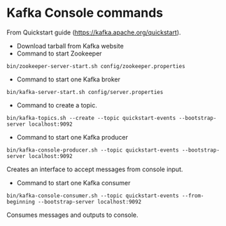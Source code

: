 # Kafka Console commands

From Quickstart guide (https://kafka.apache.org/quickstart).

- Download tarball from Kafka website
- Command to start Zookeeper
```
bin/zookeeper-server-start.sh config/zookeeper.properties
```

- Command to start one Kafka broker
```
bin/kafka-server-start.sh config/server.properties
```

- Command to create a topic.
```
bin/kafka-topics.sh --create --topic quickstart-events --bootstrap-server localhost:9092
```

- Command to start one Kafka producer
```
bin/kafka-console-producer.sh --topic quickstart-events --bootstrap-server localhost:9092
```
Creates an interface to accept messages from console input.

- Command to start one Kafka consumer
```
bin/kafka-console-consumer.sh --topic quickstart-events --from-beginning --bootstrap-server localhost:9092
```
Consumes messages and outputs to console.
